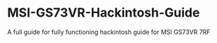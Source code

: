 # MSI-GS73VR-Hackintosh-Guide
A full guide for fully functioning hackintosh guide for MSI GS73VR 7RF
